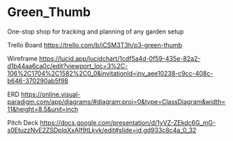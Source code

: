 # Green_Thumb
One-stop shop for tracking and planning of any garden setup

Trello Board
https://trello.com/b/iCSM3T3h/p3-green-thumb


Wireframe
https://lucid.app/lucidchart/1cdf5a4d-0f59-435e-82a2-d1b44aa6ca0c/edit?viewport_loc=3%2C-106%2C1704%2C1582%2C0_0&invitationId=inv_aee10238-c9cc-408c-b646-370290ab5f98


ERD
https://online.visual-paradigm.com/app/diagrams/#diagram:proj=0&type=ClassDiagram&width=11&height=8.5&unit=inch

Pitch Deck
https://docs.google.com/presentation/d/1yVZ-ZEkdc6G_mG-s0EtuzzNvE2ZSDplqXxAlf9tLkvk/edit#slide=id.gd933c8c4a_0_32